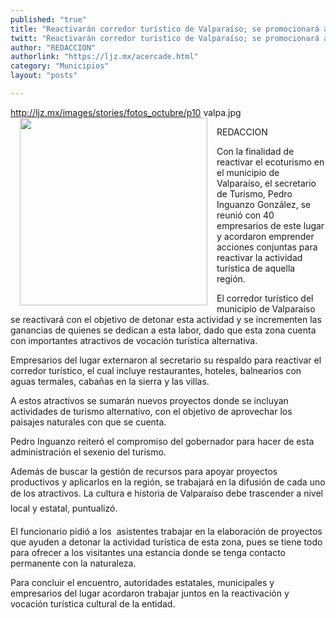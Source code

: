```yaml
---
published: "true"
title: "Reactivarán corredor turístico de Valparaíso; se promocionará a nivel local y nacional"
twitt: "Reactivarán corredor turístico de Valparaíso; se promocionará a nivel local y nacional"
author: "REDACCION"
authorlink: "https://ljz.mx/acercade.html"
category: "Municipios"
layout: "posts"

---
```

http://ljz.mx/images/stories/fotos_octubre/p10 valpa.jpg
<img src="http://ljz.mx/images/stories/fotos_octubre/p10 valpa.jpg" border="0" width="300" style="margin-left: 15px; margin-right: 15px; float: left;" />


  REDACCION



Con la finalidad de reactivar el ecoturismo en el municipio de Valparaíso, el secretario de Turismo, Pedro Inguanzo González, se reunió con 40 empresarios de este lugar y acordaron emprender acciones conjuntas para reactivar la actividad turística de aquella región.  

  El corredor turístico del municipio de Valparaíso se reactivará con el objetivo de detonar esta actividad y se incrementen las ganancias de quienes se dedican a esta labor, dado que esta zona cuenta con importantes atractivos de vocación turística alternativa.



  Empresarios del lugar externaron al secretario su respaldo para reactivar el corredor turístico, el cual incluye restaurantes, hoteles, balnearios con aguas termales, cabañas en la sierra y las villas.



  A estos atractivos se sumarán nuevos proyectos donde se incluyan actividades de turismo alternativo, con el objetivo de aprovechar los paisajes naturales con que se cuenta.



  Pedro Inguanzo reiteró el compromiso del gobernador para hacer de esta administración el sexenio del turismo.



  Además de buscar la gestión de recursos para apoyar proyectos productivos y aplicarlos en la región, se trabajará en la difusión de cada uno de los atractivos. La cultura e historia de Valparaíso debe trascender a nivel local y estatal, puntualizó.



  El funcionario pidió a los  asistentes trabajar en la elaboración de proyectos que ayuden a detonar la actividad turística de esta zona, pues se tiene todo para ofrecer a los visitantes una estancia donde se tenga contacto permanente con la naturaleza.



  Para concluir el encuentro, autoridades estatales, municipales y empresarios del lugar acordaron trabajar juntos en la reactivación y vocación turística cultural de la entidad.

